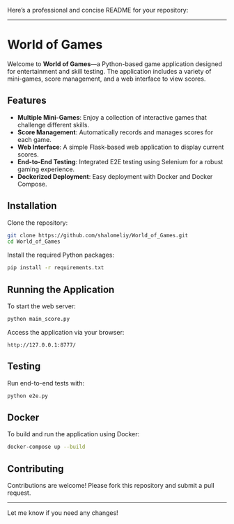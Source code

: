 Here’s a professional and concise README for your repository:

---

# World of Games

Welcome to **World of Games**—a Python-based game application designed for entertainment and skill testing. The application includes a variety of mini-games, score management, and a web interface to view scores.

## Features

- **Multiple Mini-Games**: Enjoy a collection of interactive games that challenge different skills.
- **Score Management**: Automatically records and manages scores for each game.
- **Web Interface**: A simple Flask-based web application to display current scores.
- **End-to-End Testing**: Integrated E2E testing using Selenium for a robust gaming experience.
- **Dockerized Deployment**: Easy deployment with Docker and Docker Compose.

## Installation

Clone the repository:
```bash
git clone https://github.com/shalomeliy/World_of_Games.git
cd World_of_Games
```

Install the required Python packages:
```bash
pip install -r requirements.txt
```

## Running the Application

To start the web server:
```bash
python main_score.py
```

Access the application via your browser:
```
http://127.0.0.1:8777/
```

## Testing

Run end-to-end tests with:
```bash
python e2e.py
```

## Docker

To build and run the application using Docker:
```bash
docker-compose up --build
```

## Contributing

Contributions are welcome! Please fork this repository and submit a pull request.

---

Let me know if you need any changes!
